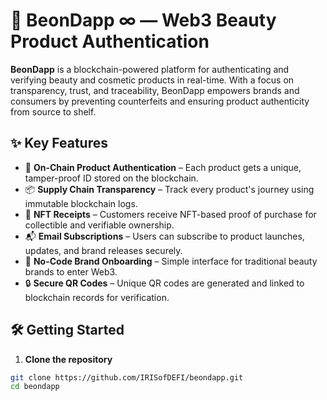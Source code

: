 # 🌸 BeonDapp ∞ — Web3 Beauty Product Authentication

**BeonDapp** is a blockchain-powered platform for authenticating and verifying beauty and cosmetic products in real-time. With a focus on transparency, trust, and traceability, BeonDapp empowers brands and consumers by preventing counterfeits and ensuring product authenticity from source to shelf.

## ✨ Key Features

- 🔗 **On-Chain Product Authentication** – Each product gets a unique, tamper-proof ID stored on the blockchain.
- 📦 **Supply Chain Transparency** – Track every product's journey using immutable blockchain logs.
- 🧾 **NFT Receipts** – Customers receive NFT-based proof of purchase for collectible and verifiable ownership.
- 📬 **Email Subscriptions** – Users can subscribe to product launches, updates, and brand releases securely.
- 📲 **No-Code Brand Onboarding** – Simple interface for traditional beauty brands to enter Web3.
- 🔒 **Secure QR Codes** – Unique QR codes are generated and linked to blockchain records for verification.

## 🛠️ Getting Started

1. **Clone the repository**

```bash
git clone https://github.com/IRISofDEFI/beondapp.git
cd beondapp
